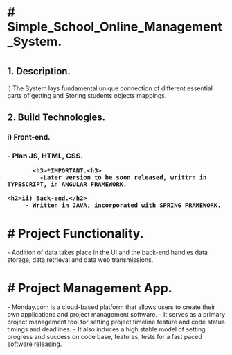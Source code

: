 <h1># Simple_School_Online_Management_System.<h1>
  <h2>1. Description.</h2>
     i) The System lays fundamental unique connection of different essential parts of getting and Storing students objects mappings.
     
  <h2>2. Build Technologies.</h2>
     <h3>i) Front-end.<h3>
         - Plan JS, HTML, CSS.

           <h3>*IMPORTANT.<h3>
             -Later version to be soon released, writtrn in TYPESCRIPT, in ANGULAR FRAMEWORK.
     
    <h2>ii) Back-end.</h2>
         - Written in JAVA, incorporated with SPRING FRAMEWORK.
                 
<h1># Project Functionality.</h1>
  - Addition of data takes place in the UI and the back-end handles data storage, data retrieval and data web transmissions.

<h1># Project Management App.</h1>
  - Monday.com is a cloud-based platform that allows users to create their own applications and project management software.
  - It serves as a primary project management tool for setting project timeline feature and code status timings and deadlines.
  - It also induces a high stable model of setting progress and success on code base, features, tests for a fast paced software releasing.
